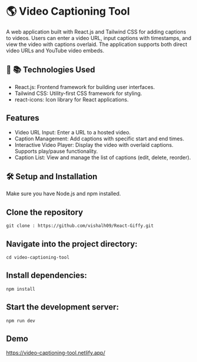 
# 🌎 Video Captioning Tool

A web application built with React.js and Tailwind CSS for adding captions to videos. Users can enter a video URL, input captions with timestamps, and view the video with captions overlaid. The application supports both direct video URLs and YouTube video embeds.

## 🔧 📚 Technologies Used

- React.js: Frontend framework for building user interfaces.
- Tailwind CSS: Utility-first CSS framework for styling.
- react-icons: Icon library for React applications.


##  Features

- Video URL Input: Enter a URL to a hosted video.
- Caption Management: Add captions with specific start and end times.
- Interactive Video Player: Display the video with overlaid captions. Supports play/pause functionality.
- Caption List: View and manage the list of captions (edit, delete, reorder).
 
## 🛠 Setup and Installation

Make sure you have Node.js and npm installed.
## Clone the repository

```
git clone : https://github.com/vishalh09/React-Giffy.git 

```

## Navigate into the project directory:

```
cd video-captioning-tool
```

## Install dependencies:

```
npm install

```

## Start the development server:

```
npm run dev

```


## Demo

https://video-captioning-tool.netlify.app/
